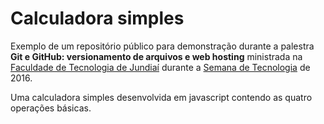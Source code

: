 # Calculadora simples

Exemplo de um repositório público para demonstração durante a palestra **Git 
e GitHub: versionamento de arquivos e web hosting** ministrada na
[Faculdade de Tecnologia de Jundiaí](http://www.fatecjd.edu.br) durante a [Semana de Tecnologia](http://fatecjd.edu.br/semtec/) de 2016.

Uma calculadora simples desenvolvida em javascript contendo as quatro operações
básicas.

